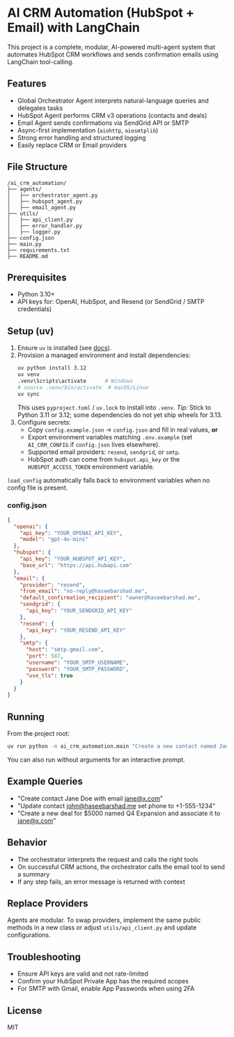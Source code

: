 # AI CRM Automation (HubSpot + Email) with LangChain

This project is a complete, modular, AI-powered multi-agent system that automates HubSpot CRM workflows and sends confirmation emails using LangChain tool-calling.

## Features
- Global Orchestrator Agent interprets natural-language queries and delegates tasks
- HubSpot Agent performs CRM v3 operations (contacts and deals)
- Email Agent sends confirmations via SendGrid API or SMTP
- Async-first implementation (`aiohttp`, `aiosmtplib`)
- Strong error handling and structured logging
- Easily replace CRM or Email providers

## File Structure
```
/ai_crm_automation/
├── agents/
│   ├── orchestrator_agent.py
│   ├── hubspot_agent.py
│   ├── email_agent.py
├── utils/
│   ├── api_client.py
│   ├── error_handler.py
│   ├── logger.py
├── config.json
├── main.py
├── requirements.txt
├── README.md
```

## Prerequisites
- Python 3.10+
- API keys for: OpenAI, HubSpot, and Resend (or SendGrid / SMTP credentials)

## Setup (uv)
1. Ensure `uv` is installed (see [docs](https://docs.astral.sh/uv/)).
2. Provision a managed environment and install dependencies:
   ```bash
   uv python install 3.12
   uv venv
   .venv\Scripts\activate      # Windows
   # source .venv/bin/activate  # macOS/Linux
   uv sync
   ```
   This uses `pyproject.toml` / `uv.lock` to install into `.venv`.
   *Tip:* Stick to Python 3.11 or 3.12; some dependencies do not yet ship wheels for 3.13.
3. Configure secrets:
   - Copy `config.example.json` → `config.json` and fill in real values, **or**
   - Export environment variables matching `.env.example` (set `AI_CRM_CONFIG` if `config.json` lives elsewhere).
   - Supported email providers: `resend`, `sendgrid`, or `smtp`.
   - HubSpot auth can come from `hubspot.api_key` or the `HUBSPOT_ACCESS_TOKEN` environment variable.

`load_config` automatically falls back to environment variables when no config file is present.

### config.json
```json
{
  "openai": {
    "api_key": "YOUR_OPENAI_API_KEY",
    "model": "gpt-4o-mini"
  },
  "hubspot": {
    "api_key": "YOUR_HUBSPOT_API_KEY",
    "base_url": "https://api.hubapi.com"
  },
  "email": {
    "provider": "resend",
    "from_email": "no-reply@haseebarshad.me",
    "default_confirmation_recipient": "owner@haseebarshad.me",
    "sendgrid": {
      "api_key": "YOUR_SENDGRID_API_KEY"
    },
    "resend": {
      "api_key": "YOUR_RESEND_API_KEY"
    },
    "smtp": {
      "host": "smtp.gmail.com",
      "port": 587,
      "username": "YOUR_SMTP_USERNAME",
      "password": "YOUR_SMTP_PASSWORD",
      "use_tls": true
    }
  }
}
```

## Running
From the project root:
```bash
uv run python -m ai_crm_automation.main "Create a new contact named Jane Doe with email jane@haseebarshad.me and add a deal worth $5000"
```
You can also run without arguments for an interactive prompt.

## Example Queries
- "Create contact Jane Doe with email jane@x.com"
- "Update contact john@haseebarshad.me set phone to +1-555-1234"
- "Create a new deal for $5000 named Q4 Expansion and associate it to jane@x.com"

## Behavior
- The orchestrator interprets the request and calls the right tools
- On successful CRM actions, the orchestrator calls the email tool to send a summary
- If any step fails, an error message is returned with context

## Replace Providers
Agents are modular. To swap providers, implement the same public methods in a new class or adjust `utils/api_client.py` and update configurations.

## Troubleshooting
- Ensure API keys are valid and not rate-limited
- Confirm your HubSpot Private App has the required scopes
- For SMTP with Gmail, enable App Passwords when using 2FA

## License
MIT
